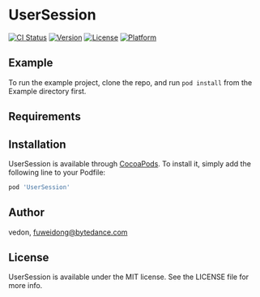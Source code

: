 # UserSession

[![CI Status](https://img.shields.io/travis/vedon/UserSession.svg?style=flat)](https://travis-ci.org/vedon/UserSession)
[![Version](https://img.shields.io/cocoapods/v/UserSession.svg?style=flat)](https://cocoapods.org/pods/UserSession)
[![License](https://img.shields.io/cocoapods/l/UserSession.svg?style=flat)](https://cocoapods.org/pods/UserSession)
[![Platform](https://img.shields.io/cocoapods/p/UserSession.svg?style=flat)](https://cocoapods.org/pods/UserSession)

## Example

To run the example project, clone the repo, and run `pod install` from the Example directory first.

## Requirements

## Installation

UserSession is available through [CocoaPods](https://cocoapods.org). To install
it, simply add the following line to your Podfile:

```ruby
pod 'UserSession'
```

## Author

vedon, fuweidong@bytedance.com

## License

UserSession is available under the MIT license. See the LICENSE file for more info.
